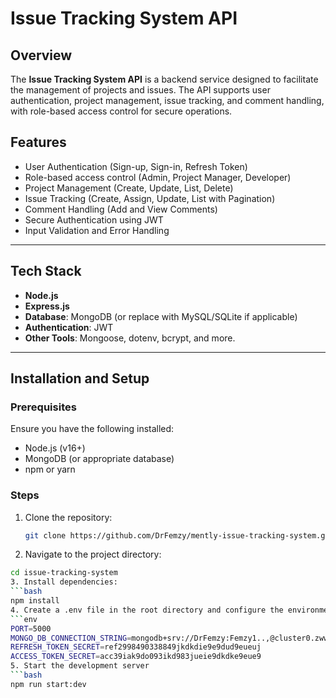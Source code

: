 # **Issue Tracking System API**

## **Overview**
The **Issue Tracking System API** is a backend service designed to facilitate the management of projects and issues. The API supports user authentication, project management, issue tracking, and comment handling, with role-based access control for secure operations.

## **Features**
- User Authentication (Sign-up, Sign-in, Refresh Token)
- Role-based access control (Admin, Project Manager, Developer)
- Project Management (Create, Update, List, Delete)
- Issue Tracking (Create, Assign, Update, List with Pagination)
- Comment Handling (Add and View Comments)
- Secure Authentication using JWT
- Input Validation and Error Handling

---

## **Tech Stack**
- **Node.js**
- **Express.js**
- **Database**: MongoDB (or replace with MySQL/SQLite if applicable)
- **Authentication**: JWT
- **Other Tools**: Mongoose, dotenv, bcrypt, and more.

---

## **Installation and Setup**

### **Prerequisites**
Ensure you have the following installed:
- Node.js (v16+)
- MongoDB (or appropriate database)
- npm or yarn

### **Steps**
1. Clone the repository:
   ```bash
   git clone https://github.com/DrFemzy/mently-issue-tracking-system.git
2. Navigate to the project directory:
  ```bash
  cd issue-tracking-system
3. Install dependencies:
  ```bash
  npm install
4. Create a .env file in the root directory and configure the environment variables:
  ```env
  PORT=5000
  MONGO_DB_CONNECTION_STRING=mongodb+srv://DrFemzy:Femzy1..,@cluster0.zwwjb.mongodb.net/IssueTrackingSystem?retryWrites=true&w=majority
  REFRESH_TOKEN_SECRET=ref2998490338849jkdkdie9e9dud9eueuj
  ACCESS_TOKEN_SECRET=acc39iak9do093ikd983jueie9dkdke9eue9
5. Start the development server
  ```bash
  npm run start:dev